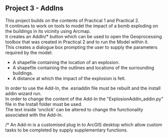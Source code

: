 ## Project 3 - AddIns

This project builds on the contents of Practical 1 and Practical 2.    
It continues to work on tools to model the impact of a bomb exploding on the buildings in its vicinity using Arcmap.    
It creates an AddIn/* button which can be used to open the Geoprocessing toolbox that was created in Practical 2 and to run the Model within it.  
This creates a dialogue box prompting the user to supply the parameters required by the model:  
* A shapefile containing the location of an explosion.  
* A shapefile containing the outlines and locations of the surrounding buildings.  
* A distance at which the impact of the explosion is felt.  

In order to use the Add-In, the .esriaddin file must be rebuilt and the install addin wizard run.   
In order to change the content of the Add-In the "ExplosionAddin_addin.py" file in the Install folder must be used.   
The text inside 'onclick' can be altered to change the functionality associated with the Add-In.  

/* An Add-in is a customised plug in to ArcGIS desktop which allow custom tasks to be completed by supply supplementary functions.  

